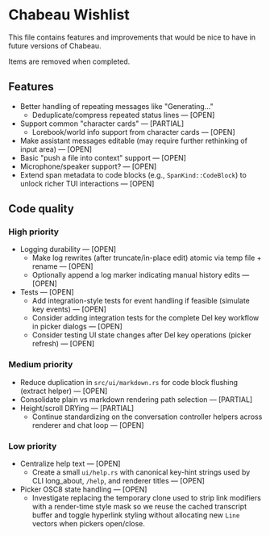 # Chabeau Wishlist

This file contains features and improvements that would be nice to have in future versions of Chabeau.

Items are removed when completed.

## Features

- Better handling of repeating messages like "Generating..."
  - Deduplicate/compress repeated status lines — [OPEN]
- Support common "character cards" — [PARTIAL]
  - Lorebook/world info support from character cards — [OPEN]
- Make assistant messages editable (may require further rethinking of input area) — [OPEN]
- Basic "push a file into context" support — [OPEN]
- Microphone/speaker support? — [OPEN]
- Extend span metadata to code blocks (e.g., `SpanKind::CodeBlock`) to unlock richer TUI interactions — [OPEN]

## Code quality

### High priority

- Logging durability — [OPEN]
  - Make log rewrites (after truncate/in-place edit) atomic via temp file + rename — [OPEN]
  - Optionally append a log marker indicating manual history edits — [OPEN]
- Tests — [OPEN]
  - Add integration-style tests for event handling if feasible (simulate key events) — [OPEN]
  - Consider adding integration tests for the complete Del key workflow in picker dialogs — [OPEN]
  - Consider testing UI state changes after Del key operations (picker refresh) — [OPEN]

### Medium priority

- Reduce duplication in `src/ui/markdown.rs` for code block flushing (extract helper) — [OPEN]
- Consolidate plain vs markdown rendering path selection — [PARTIAL]
- Height/scroll DRYing — [PARTIAL]
  - Continue standardizing on the conversation controller helpers across renderer and chat loop — [OPEN]

### Low priority

- Centralize help text — [OPEN]
  - Create a small `ui/help.rs` with canonical key-hint strings used by CLI long_about, `/help`, and renderer titles — [OPEN]
- Picker OSC8 state handling — [OPEN]
  - Investigate replacing the temporary clone used to strip link modifiers with a render-time style mask so we reuse the cached transcript buffer and toggle hyperlink styling without allocating new `Line` vectors when pickers open/close.